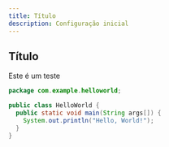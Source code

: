 ```yaml
---
title: Título
description: Configuração inicial
---
```


## Título

Este é um teste

```java
package com.example.helloworld;

public class HelloWorld {
  public static void main(String args[]) {
    System.out.println("Hello, World!");
  }
}
```